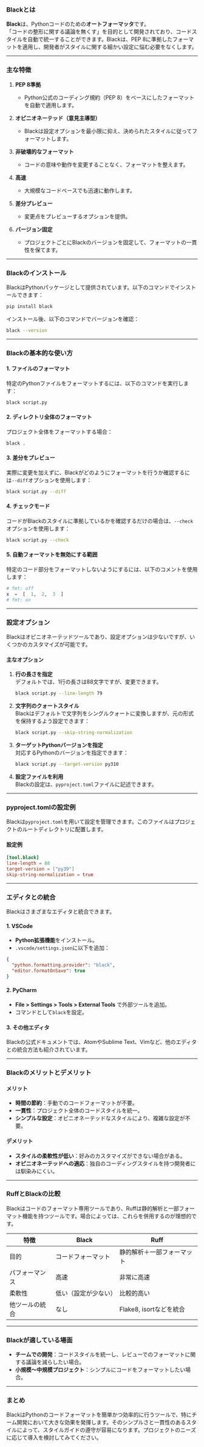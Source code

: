 ### Blackとは

**Black**は、Pythonコードのための**オートフォーマッタ**です。  
「コードの整形に関する議論を無くす」を目的として開発されており、コードスタイルを自動で統一することができます。Blackは、PEP 8に準拠したフォーマットを適用し、開発者がスタイルに関する細かい設定に悩む必要をなくします。

---

### 主な特徴

1. **PEP 8準拠**
   - Python公式のコーディング規約（PEP 8）をベースにしたフォーマットを自動で適用します。

2. **オピニオネーテッド（意見主導型）**
   - Blackは設定オプションを最小限に抑え、決められたスタイルに従ってフォーマットします。

3. **非破壊的なフォーマット**
   - コードの意味や動作を変更することなく、フォーマットを整えます。

4. **高速**
   - 大規模なコードベースでも迅速に動作します。

5. **差分プレビュー**
   - 変更点をプレビューするオプションを提供。

6. **バージョン固定**
   - プロジェクトごとにBlackのバージョンを固定して、フォーマットの一貫性を保てます。

---

### Blackのインストール

BlackはPythonパッケージとして提供されています。以下のコマンドでインストールできます：

```bash
pip install black
```

インストール後、以下のコマンドでバージョンを確認：

```bash
black --version
```

---

### Blackの基本的な使い方

#### 1. ファイルのフォーマット

特定のPythonファイルをフォーマットするには、以下のコマンドを実行します：

```bash
black script.py
```

#### 2. ディレクトリ全体のフォーマット

プロジェクト全体をフォーマットする場合：

```bash
black .
```

#### 3. 差分をプレビュー

実際に変更を加えずに、Blackがどのようにフォーマットを行うか確認するには`--diff`オプションを使用します：

```bash
black script.py --diff
```

#### 4. チェックモード

コードがBlackのスタイルに準拠しているかを確認するだけの場合は、`--check`オプションを使用します：

```bash
black script.py --check
```

#### 5. 自動フォーマットを無効にする範囲

特定のコード部分をフォーマットしないようにするには、以下のコメントを使用します：

```python
# fmt: off
x  =  [  1,  2,  3  ]
# fmt: on
```

---

### 設定オプション

Blackはオピニオネーテッドツールであり、設定オプションは少ないですが、いくつかのカスタマイズが可能です。

#### 主なオプション

1. **行の長さを指定**  
   デフォルトでは、1行の長さは88文字ですが、変更できます。

   ```bash
   black script.py --line-length 79
   ```

2. **文字列のクォートスタイル**  
   Blackはデフォルトで文字列をシングルクォートに変換しますが、元の形式を保持するよう設定できます：

   ```bash
   black script.py --skip-string-normalization
   ```

3. **ターゲットPythonバージョンを指定**  
   対応するPythonのバージョンを指定できます：

   ```bash
   black script.py --target-version py310
   ```

4. **設定ファイルを利用**  
   Blackの設定は、`pyproject.toml`ファイルに記述できます。

---

### pyproject.tomlの設定例

Blackは`pyproject.toml`を用いて設定を管理できます。このファイルはプロジェクトのルートディレクトリに配置します。

#### 設定例

```toml
[tool.black]
line-length = 88
target-version = ["py39"]
skip-string-normalization = true
```

---

### エディタとの統合

Blackはさまざまなエディタと統合できます。

#### 1. VSCode

- **Python拡張機能**をインストール。
- `.vscode/settings.json`に以下を追加：

```json
{
  "python.formatting.provider": "black",
  "editor.formatOnSave": true
}
```

#### 2. PyCharm

- **File > Settings > Tools > External Tools** で外部ツールを追加。
- コマンドとして`black`を設定。

#### 3. その他エディタ

Blackの公式ドキュメントでは、AtomやSublime Text、Vimなど、他のエディタとの統合方法も紹介されています。

---

### Blackのメリットとデメリット

#### メリット
- **時間の節約**：手動でのコードフォーマットが不要。
- **一貫性**：プロジェクト全体のコードスタイルを統一。
- **シンプルな設定**：オピニオネーテッドなスタイルにより、複雑な設定が不要。

#### デメリット
- **スタイルの柔軟性が低い**：好みのカスタマイズができない場合がある。
- **オピニオネーテッドへの適応**：独自のコーディングスタイルを持つ開発者には馴染みにくい。

---

### RuffとBlackの比較

Blackはコードのフォーマット専用ツールであり、Ruffは静的解析と一部フォーマット機能を持つツールです。場合によっては、これらを併用するのが理想的です。

| 特徴             | Black                 | Ruff                    |
|------------------|-----------------------|-------------------------|
| 目的             | コードフォーマット    | 静的解析＋一部フォーマット |
| パフォーマンス   | 高速                 | 非常に高速             |
| 柔軟性           | 低い（設定が少ない）  | 比較的高い             |
| 他ツールの統合   | なし                 | Flake8, isortなどを統合 |

---

### Blackが適している場面

- **チームでの開発**：コードスタイルを統一し、レビューでのフォーマットに関する議論を減らしたい場合。
- **小規模～中規模プロジェクト**：シンプルにコードをフォーマットしたい場合。

---

### まとめ

BlackはPythonのコードフォーマットを簡単かつ効率的に行うツールで、特にチーム開発において大きな効果を発揮します。そのシンプルさと一貫性のあるスタイルによって、スタイルガイドの遵守が容易になります。プロジェクトのニーズに応じて導入を検討してみてください。